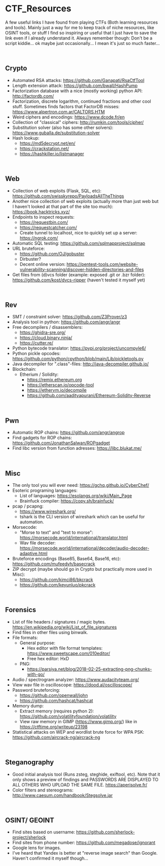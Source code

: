 # CTF_Resources
A few useful links I have found from playing CTFs (Both learning resources and tools). Mainly just a way for me to keep track of niche resources, like OSINT tools, or stuff I find so inspiring or useful that I just have to save the link even if I already understand it. Always remember though: Don't be a script kiddie... ok maybe just occasionally... I mean it's just so much faster...

<br>

## Crypto
- Automated RSA attacks: https://github.com/Ganapati/RsaCtfTool
- Length extension attack: https://github.com/bwall/HashPump
- Factorization database with a nice (mostly working) python API: http://factordb.com/
- Factorization, discrete logarithm, continued fractions and other cool stuff. Sometimes finds factors that FactorDB misses: https://www.alpertron.com.ar/CALTORS.HTM
- Weird ciphers and encodings: https://www.dcode.fr/en
- Collection of "classical" ciphers: http://rumkin.com/tools/cipher/
- Substitution solver (also has some other solvers): https://www.guballa.de/substitution-solver
- Hash lookup:
    - https://md5decrypt.net/en/
    - https://crackstation.net/
    - https://hashkiller.io/listmanager

<br>

## Web
- Collection of web exploits (Flask, SQL, etc): https://github.com/swisskyrepo/PayloadsAllTheThings
- Another nice collection of web exploits (actually more than just web but I haven't looked at that part of the site too much): https://book.hacktricks.xyz/
- Endpoints to inspect requests:
    - https://requestbin.com/
    - https://requestcatcher.com/
    - Create tunnel to localhost, nice to quickly set up a server: https://ngrok.com/
- Automatic SQL testing: https://github.com/sqlmapproject/sqlmap
- URL bruteforce:
    - https://github.com/OJ/gobuster
    - Dirbuster?
    - Decent online version: https://pentest-tools.com/website-vulnerability-scanning/discover-hidden-directories-and-files
- Get files from (d)vcs folder (example: exposed .git or .bzr folder): https://github.com/kost/dvcs-ripper (haven't tested it myself yet)

<br>

## Rev
- SMT / constraint solver: https://github.com/Z3Prover/z3
- Analysis tool in python: https://github.com/angr/angr
- Free decompilers / disassemblers:
    - https://ghidra-sre.org/
    - https://cloud.binary.ninja/
    - https://cutter.re/
- Python bytecode translator: https://pypi.org/project/uncompyle6/
- Python pickle opcodes: https://github.com/python/cpython/blob/main/Lib/pickletools.py
- Java decompiler for ".class"-files: http://java-decompiler.github.io/
- Blockchain:
    - Etherium / Solidity:
        - https://remix.ethereum.org
        - https://etherscan.io/opcode-tool
        - https://ethervm.io/decompile
        - https://github.com/aadityapurani/Ethereum-Solidity-Reverse

<br>

## Pwn
- Automatic ROP chains: https://github.com/angr/angrop
- Find gadgets for ROP chains: https://github.com/JonathanSalwan/ROPgadget
- Find libc version from function adresses: https://libc.blukat.me/

<br>

## Misc
- The only tool you will ever need: https://gchq.github.io/CyberChef/
- Esoteric programing languages:
    - List of languages: https://esolangs.org/wiki/Main_Page
    - Brainfuck compiler: https://copy.sh/brainfuck/
- pcap / pcapng:
    - https://www.wireshark.org/
    - tshark is the CLI version of wireshark which can be useful for automation.
- Morsecode:
    - "Morse to text" and "text to morse": https://morsecode.world/international/translator.html
    - Wav file decoder: https://morsecode.world/international/decoder/audio-decoder-adaptive.html
- Bruteforce encodings (Base85, Base64, Base16, etc): https://github.com/mufeedvh/basecrack
- ZIP decrypt (maybe should go in Crypto but practically more used in Misc):
    - https://github.com/kimci86/bkcrack
    - https://github.com/keyunluo/pkcrack

<br>

## Forensics
- List of file headers / signatures / magic bytes. https://en.wikipedia.org/wiki/List_of_file_signatures
- Find files in other files using binwalk.
- File formats:
    - General purpose:
        - Hex editor with file format templates: https://www.sweetscape.com/010editor/
        - Free hex editor: HxD
    - PNG:
        - https://parsiya.net/blog/2018-02-25-extracting-png-chunks-with-go/
- Audio / spectrogram analyzer: https://www.audacityteam.org/
- View wav file in oscilloscope: https://dood.al/oscilloscope/
- Password bruteforcing:
    - https://github.com/openwall/john
    - https://github.com/hashcat/hashcat
- Memory dump:
    - Extract memory (requires python 2): https://github.com/volatilityfoundation/volatility
    - View raw memory in GIMP (https://www.gimp.org/) like in https://ctftime.org/writeup/23198
- Statistical attacks on WEP and wordlist brute force for WPA PSK: https://github.com/aircrack-ng/aircrack-ng

<br>

## Steganography
- Good initial analysis tool (Runs zsteg, steghide, exiftool, etc). Note that it only shows a preview of findings and PASSWORDS ARE DISPLAYED TO ALL OTHERS WHO UPLOAD THE SAME FILE. https://aperisolve.fr/
- Color filters and stereograms: http://www.caesum.com/handbook/Stegsolve.jar

<br>

## OSINT/ GEOINT
- Find sites based on username: https://github.com/sherlock-project/sherlock
- Find sites from phone number: https://github.com/megadose/ignorant
- Google lens for images.
- I've heard that Yandex is better at "reverse image search" than Google. Haven't confirmed it myself though...
